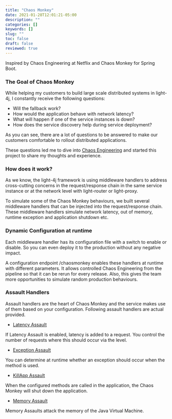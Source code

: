 ```yaml
---
title: "Chaos Monkey"
date: 2021-01-28T12:01:21-05:00
description: ""
categories: []
keywords: []
slug: ""
toc: false
draft: false
reviewed: true
---
```


Inspired by Chaos Engineering at Netflix and Chaos Monkey for Spring Boot.

### The Goal of Chaos Monkey

While helping my customers to build large scale distributed systems in light-4j, I constantly receive the following questions:

* Will the fallback work?
* How would the application behave with network latency?
* What will happen if one of the service instances is down?
* How does the service discovery help during service deployment?

As you can see, there are a lot of questions to be answered to make our customers comfortable to rollout distributed applications. 

These questions led me to dive into [Chaos Engineering](https://principlesofchaos.org/) and started this project to share my thoughts and experience.

### How does it work?

As we know, the light-4j framework is using middleware handlers to address cross-cutting concerns in the request/response chain in the same service instance or at the network level with light-router or light-proxy. 

To simulate some of the Chaos Monkey behaviours, we built several middleware handlers that can be injected into the request/response chain. These middleware handlers simulate network latency, out of memory, runtime exception and application shutdown etc. 

### Dynamic Configuration at runtime

Each middleware handler has its configuration file with a switch to enable or disable. So you can even deploy it to the production without any negative impact. 

A configuration endpoint /chaosmonkey enables these handlers at runtime with different parameters. It allows controlled Chaos Engineering from the pipeline so that it can be rerun for every release. Also, this gives the team more opportunities to simulate random production behaviours. 

### Assault Handlers

Assault handlers are the heart of Chaos Monkey and the service makes use of them based on your configuration. Following assault handlers are actual provided.

* [Latency Assault][]

If Latency Assault is enabled, latency is added to a request. You control the number of requests where this should occur via the level.

* [Exception Assault][]

You can determine at runtime whether an exception should occur when the method is used.

* [KillApp Assault][]

When the configured methods are called in the application, the Chaos Monkey will shut down the application.

* [Memory Assault][]

Memory Assaults attack the memory of the Java Virtual Machine.


[Latency Assault]: /style/light-chaos-monkey/latency-assault/
[Exception Assault]: /style/light-chaos-monkey/exception-assault/
[KillApp Assault]: /style/light-chaos-monkey/killapp-assault/
[Memory Assault]: /style/light-chaos-monkey/memory-assault/

